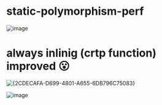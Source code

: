 # static-polymorphism-perf



![image](https://github.com/user-attachments/assets/b1267aaf-1d43-4fdd-87b4-2065ae9489ac)


# always inlinig (crtp function) improved 😮

![{2CDECAFA-D699-4801-A655-6DB796C75083}](https://github.com/user-attachments/assets/9be0491a-7f35-45c9-9735-685800c2630a)


![image](https://github.com/user-attachments/assets/45de26ec-5b75-4f48-a298-c086536f0a2f)


